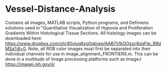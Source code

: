 # Vessel-Distance-Analysis
Contains all images, MATLAB scripts, Python programs, and Definiens solutions used in "Quantitative Visualization of Hypoxia and Proliferation Gradients Within Histological Tissue Sections.
All histology images can be downloaded here: https://www.dropbox.com/sh/40vlug8zg0qbraq/AAB7VIkOOszc8zqFtp_R9dMSa?dl=0. Note, all RGB color images must first be separated into their individual channels for use in image_alignment_FRONTIERS.m. This can be done in a multitude of image processing platforms such as ImageJ https://imagej.nih.gov/ij/

